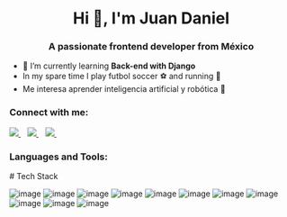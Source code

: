 <h1 align="center">Hi 👋, I'm Juan Daniel</h1>
<h3 align="center">A passionate frontend developer from México</h3>

- 🌱 I’m currently learning **Back-end with Django**
- In my spare time I play futbol soccer :soccer: and running :runner:
- Me interesa aprender inteligencia artificial y robótica :robot:

<h3 align="left">Connect with me:</h3>
<p>
<a href="https://www.linkedin.com/in/juandanielkm/">
    <img src="https://img.shields.io/badge/linkedin-%230077B5.svg?&style=for-the-badge&logo=linkedin&logoColor=white" />
  </a>&nbsp;&nbsp;
  <a href="https://www.hackerrank.com/juandanielkm">
    <img src="https://img.shields.io/badge/Hackerrank-00c13b?style=for-the-badge&logo=hackerrank&logoColor=white" />        
  </a>&nbsp;&nbsp;
   <a href="https://juan-danielkm.netlify.app/">
    <img src="https://img.shields.io/badge/Portfolio-D14836?style=for-the-badge&logo=www&logoColor=white" />        
  </a>&nbsp;&nbsp;
</p>

<h3 align="left">Languages and Tools:</h3>
# Tech Stack



![image](https://img.shields.io/badge/HTML5-E34F26?style=for-the-badge&logo=html5&logoColor=white)
![image](https://img.shields.io/badge/CSS3-1572B6?style=for-the-badge&logo=css3&logoColor=white)
![image](https://img.shields.io/badge/JavaScript-F7DF1E?style=for-the-badge&logo=javascript&logoColor=black)
![image](https://img.shields.io/badge/React-20232A?style=for-the-badge&logo=react&logoColor=61DAFB)
![image](https://img.shields.io/badge/Jest-C21325?style=for-the-badge&logo=jest&logoColor=white)
![image](https://img.shields.io/badge/gatsby-983bb7?style=for-the-badge&logo=gatsby&logoColor=white)
![image](https://img.shields.io/badge/Redux-593D88?style=for-the-badge&logo=redux&logoColor=white)
![image](https://img.shields.io/badge/django-428d3b?style=for-the-badge&logo=django&logoColor=white)
![image](https://img.shields.io/badge/Express.js-000000?style=for-the-badge&logo=express&logoColor=white)
![image](https://img.shields.io/badge/Node.js-43853D?style=for-the-badge&logo=node&logoColor=white)
![image](https://img.shields.io/badge/PostgreSQL-316192?style=for-the-badge&logo=postgresql&logoColor=white)
